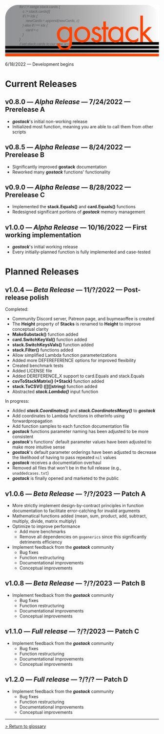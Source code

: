 ![Banner](../images/gostack_SmallerTransparent.png)

 6/18/2022 — Development begins

 <h1>Current Releases</h1>

 <h2><b>v0.8.0</b> — <i>Alpha Release</i> — 7/24/2022 — Prerelease A</h2>

* ***gostack***'s initial non-working release
* Initialized most function, meaning you are able to call them from other scripts

 <h2><b>v0.8.5</b> — <i>Alpha Release</i> — 8/24/2022 — Prerelease B</h2>

* Significantly improved **gostack** documentation
* Reworked many ***gostack*** functions' functionality

 <h2><b>v0.9.0</b> — <i>Alpha Release</i> — 8/28/2022 — Prerelease C</h2>

* Implemented the **stack.Equals()** and **card.Equals()** functions
* Redesigned significant portions of ***gostack*** memory management

 <h2><b>v1.0.0</b> — <i>Alpha Release</i> — 10/16/2022 — First working implementation</h2>

* ***gostack***'s initial working release
* Every initially-planned function is fully implemented and case-tested

 <h1>Planned Releases</h1>

 <h2><b>v1.0.4</b> — <i>Beta Release</i> — 11/?/2022 — Post-release polish</h2>

Completed:
* Community Discord server, Patreon page, and buymeaoffee is created
* The **Height** property of **Stacks** is renamed to **Height** to improve conceptual clarity
* **MakeSubstack()** function added
* **card.SwitchKeyVal()** function added
* **stack.SwitchKeysVals()** function added
* **stack.Filter()** functions added
* Allow simplified Lambda function parameterizations
* Added more DEFEREFERENCE options for improved flexibility
* Created benchmark tests
* Added LICENSE file
* Added DEREFERENCE_X support to card.Equals and stack.Equals
* **csvToStackMatrix() (\*Stack)** function added
* **stack.ToCSV() ([][]string)** function added
* Abstracted ***stack.Lambda()*** input function

In progress:
* Added ***stack.Coordinates()*** and ***stack.CoordinatesMany()*** to ***gostack***
* Add coordinates to Lambda functions in otherInfo using forwardpropagation
* Add function samples to each function documentation file
* ***gostack*** functions parameter naming has been adjusted to be more consistent
* ***gostack***'s functions' default parameter values have been adjusted to make more intuitive sense
* ***gostack***'s default parameter orderings have been adjusted to decrease the likelihood of having to pass repeated `nil` values
* ***gostack*** receives a documentation overhaul
* Removed all files that won't be in the full release (e.g., `unaddedcases.txt`)
* ***gostack*** is finally opened and marketed to the public

 <h2><b>v1.0.6</b> — <i>Beta Release</i> — ?/?/2023 — Patch A</h2>

* More strictly implement design-by-contract principles in function documentation to facilitate error-catching for invalid arguments
* Mathematical functions added (mean, sum, product, add, subtract, multiply, divide, matrix multiply)
* Optimize to improve performance
  * Add more benchmarks
  * Remove all dependencies on `gogenerics` since this significantly detriments efficiency
* Implement feedback from the ***gostack*** community
    * Bug fixes
    * Function restructuring
    * Documentational improvements
    * Conceptual improvements

 <h2><b>v1.0.8</b> — <i>Beta Release</i> — ?/?/2023 — Patch B</h2>

* Implement feedback from the ***gostack*** community
    * Bug fixes
    * Function restructuring
    * Documentational improvements
    * Conceptual improvements

 <h2><b>v1.1.0</b> — <i>Full release</i> — ?/?/2023 — Patch C</h2>

* Implement feedback from the ***gostack*** community
    * Bug fixes
    * Function restructuring
    * Documentational improvements
    * Conceptual improvements

 <h2><b>v1.2.0</b> — <i>Full release</i> — ?/?/? — Patch D</h2>

* Implement feedback from the ***gostack*** community
    * Bug fixes
    * Function restructuring
    * Documentational improvements
    * Conceptual improvements

---

 [> Return to glossary](../README.md)